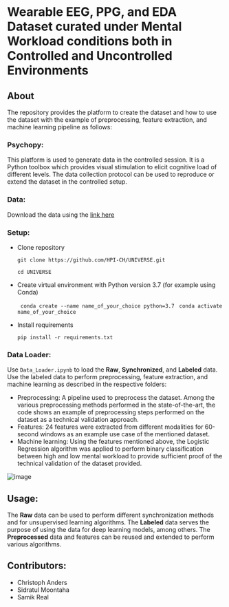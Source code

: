 # Wearable EEG, PPG, and EDA Dataset curated under Mental Workload conditions both in Controlled and Uncontrolled Environments
## About
The repository provides the platform to create the dataset and how to use the dataset with the example of preprocessing, feature extraction, and machine learning pipeline as follows:
### Psychopy: 
This platform is used to generate data in the controlled session. It is a Python toolbox which provides visual stimulation to elicit cognitive load of different levels. The data collection protocol can be used to reproduce or extend the dataset in the controlled setup.
### Data:
Download the data using the [link here](10.5281/zenodo.10371068)
### Setup:
- Clone repository
  
  `git clone https://github.com/HPI-CH/UNIVERSE.git`
  
   `cd UNIVERSE `  
- Create virtual environment with Python version 3.7 (for example using Conda)
  
  ` conda create --name name_of_your_choice python=3.7`
  ` conda activate name_of_your_choice`
  
- Install requirements
  
  `pip install -r requirements.txt`
  
### Data Loader:
Use `Data_Loader.ipynb` to load the **Raw**, **Synchronized**, and **Labeled** data.  Use the labeled data to perform preprocessing, feature extraction, and machine learning as described in the respective folders:
- Preprocessing: A pipeline used to preprocess the dataset. Among the various preprocessing methods performed in the state-of-the-art, the code shows an example of preprocessing steps performed on the dataset as a technical validation approach.  
- Features: 24 features were extracted from different modalities for 60-second windows as an example use case of the mentioned dataset.
- Machine learning: Using the features mentioned above, the Logistic Regression algorithm was applied to perform binary classification between high and low mental workload to provide sufficient proof of the technical validation of the dataset provided.

![image](https://github.com/user-attachments/assets/db2f4861-f45c-4f4a-aec7-047251842e0c)

  
## Usage:
The **Raw** data can be used to perform different synchronization methods and for unsupervised learning algorithms. The **Labeled** data serves the purpose of using the data for deep learning models, among others. The **Preprocessed** data and features can be reused and extended to perform various algorithms. 

## Contributors:
- Christoph Anders
- Sidratul Moontaha
- Samik Real
